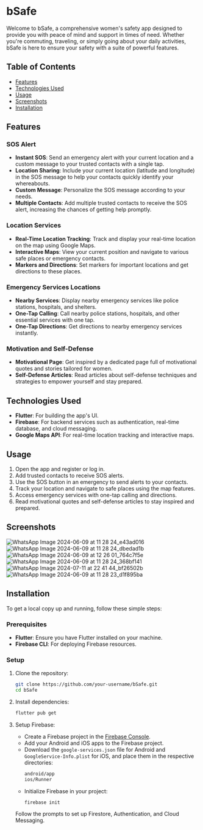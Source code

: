 # bSafe

Welcome to bSafe, a comprehensive women's safety app designed to provide you with peace of mind and support in times of need. Whether you're commuting, traveling, or simply going about your daily activities, bSafe is here to ensure your safety with a suite of powerful features.

## Table of Contents
- [Features](#features)
- [Technologies Used](#technologies-used)
- [Usage](#usage)
- [Screenshots](#screenshots)
- [Installation](#installation)

## Features

### SOS Alert
- **Instant SOS**: Send an emergency alert with your current location and a custom message to your trusted contacts with a single tap.
- **Location Sharing**: Include your current location (latitude and longitude) in the SOS message to help your contacts quickly identify your whereabouts.
- **Custom Message**: Personalize the SOS message according to your needs.
- **Multiple Contacts**: Add multiple trusted contacts to receive the SOS alert, increasing the chances of getting help promptly.

### Location Services
- **Real-Time Location Tracking**: Track and display your real-time location on the map using Google Maps.
- **Interactive Maps**: View your current position and navigate to various safe places or emergency contacts.
- **Markers and Directions**: Set markers for important locations and get directions to these places.

### Emergency Services Locations
- **Nearby Services**: Display nearby emergency services like police stations, hospitals, and shelters.
- **One-Tap Calling**: Call nearby police stations, hospitals, and other essential services with one tap.
- **One-Tap Directions**: Get directions to nearby emergency services instantly.

### Motivation and Self-Defense
- **Motivational Page**: Get inspired by a dedicated page full of motivational quotes and stories tailored for women.
- **Self-Defense Articles**: Read articles about self-defense techniques and strategies to empower yourself and stay prepared.

## Technologies Used
- **Flutter**: For building the app's UI.
- **Firebase**: For backend services such as authentication, real-time database, and cloud messaging.
- **Google Maps API**: For real-time location tracking and interactive maps.

## Usage

1. Open the app and register or log in.
2. Add trusted contacts to receive SOS alerts.
3. Use the SOS button in an emergency to send alerts to your contacts.
4. Track your location and navigate to safe places using the map features.
5. Access emergency services with one-tap calling and directions.
6. Read motivational quotes and self-defense articles to stay inspired and prepared.

## Screenshots
![WhatsApp Image 2024-06-09 at 11 28 24_e43ad016](https://github.com/ajax-39/CodeClauseInternship_bSafe/assets/129135590/df66c66c-b11d-4e8c-8236-d86ab80ad258)
![WhatsApp Image 2024-06-09 at 11 28 24_dbedad1b](https://github.com/ajax-39/CodeClauseInternship_bSafe/assets/129135590/d98e74fe-dd67-4dc6-ad9c-23dd7e43150e)
![WhatsApp Image 2024-06-09 at 12 26 01_764c7f5e](https://github.com/ajax-39/CodeClauseInternship_bSafe/assets/129135590/21954a1b-02c8-4ce0-a331-2613330ce3a7)
![WhatsApp Image 2024-06-09 at 11 28 24_368bf141](https://github.com/ajax-39/CodeClauseInternship_bSafe/assets/129135590/78f620b3-bb48-4b68-a4e2-96d5ffc9e3af)
![WhatsApp Image 2024-07-11 at 22 41 44_bf26502b](https://github.com/ajax-39/CodeClauseInternship_bSafe/assets/129135590/d6dd642c-cad3-4b26-9dd8-23a3fdf9a078)
![WhatsApp Image 2024-06-09 at 11 28 23_d1f895ba](https://github.com/ajax-39/CodeClauseInternship_bSafe/assets/129135590/bff30f8e-26e6-4a38-bff0-285e56939479)


## Installation

To get a local copy up and running, follow these simple steps:

### Prerequisites
- **Flutter**: Ensure you have Flutter installed on your machine.
- **Firebase CLI**: For deploying Firebase resources.

### Setup

1. Clone the repository:
    ```bash
    git clone https://github.com/your-username/bSafe.git
    cd bSafe
    ```

2. Install dependencies:
    ```bash
    flutter pub get
    ```

3. Setup Firebase:
    - Create a Firebase project in the [Firebase Console](https://console.firebase.google.com/).
    - Add your Android and iOS apps to the Firebase project.
    - Download the `google-services.json` file for Android and `GoogleService-Info.plist` for iOS, and place them in the respective directories:
        ```bash
        android/app
        ios/Runner
        ```
    - Initialize Firebase in your project:
        ```bash
        firebase init
        ```
    Follow the prompts to set up Firestore, Authentication, and Cloud Messaging.

